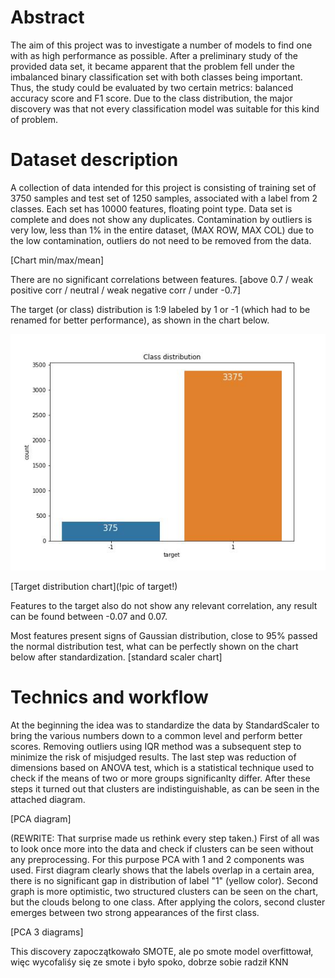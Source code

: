 # Abstract

The aim of this project was to investigate a number of models to find one with as high performance as possible. After a preliminary study of the provided data set, it became apparent that the problem fell under the imbalanced binary classification set with both classes being important. Thus, the study could be evaluated by two certain metrics: balanced accuracy score and F1 score. Due to the class distribution, the major discovery was that not every classification model was suitable for this kind of problem.

# Dataset description

A collection of data intended for this project is consisting of training set of 3750 samples and test set of 1250 samples, associated with a label from 2 classes. Each set has 10000 features, floating point type. Data set is complete and does not show any duplicates. Contamination by outliers is very low, less than 1% in the entire dataset, (MAX ROW, MAX COL) due to the low contamination, outliers do not need to be removed from the data.

[Chart min/max/mean]

There are no significant correlations between features. [above 0.7 / weak positive corr / neutral / weak negative corr / under -0.7]

The target (or class) distribution is 1:9 labeled by 1 or -1 (which had to be renamed for better performance), as shown in the chart below.

![Class distribution](figures/class_distribution.jpg "Class distribution")  

[Target distribution chart](!pic of target!)

Features to the target also do not show any relevant correlation, any result can be found between -0.07 and 0.07.

Most features present signs of Gaussian distribution, close to 95% passed the normal distribution test, what can be perfectly shown on the chart below after standardization. [standard scaler chart]

# Technics and workflow

At the beginning the idea was to standardize the data by StandardScaler to bring the various numbers down to a common level and perform better scores. Removing outliers using IQR method was a subsequent step to minimize the risk of misjudged results. The last step was reduction of dimensions based on ANOVA test, which is a statistical technique used to check if the means of two or more groups significanlty differ. After these steps it turned out that clusters are indistinguishable, as can be seen in the attached diagram.

[PCA diagram]

(REWRITE: That surprise made us rethink every step taken.) First of all was to look once more into the data and check if clusters can be seen without any preprocessing. For this purpose PCA with 1 and 2 components was used. First diagram clearly shows that the labels overlap in a certain area, there is no significant gap in distribution of label "1" (yellow color). Second graph is more optimistic, two structured clusters can be seen on the chart, but the clouds belong to one class. After applying the colors, second cluster emerges between two strong appearances of the first class. 

[PCA 3 diagrams]

This discovery zapoczątkowało SMOTE, ale po smote model overfittował, więc wycofaliśy się ze smote i było spoko, dobrze sobie radził KNN 